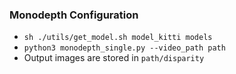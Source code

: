 ### Monodepth Configuration
- `sh ./utils/get_model.sh model_kitti models`
- `python3 monodepth_single.py --video_path path`
- Output images are stored in `path/disparity`

